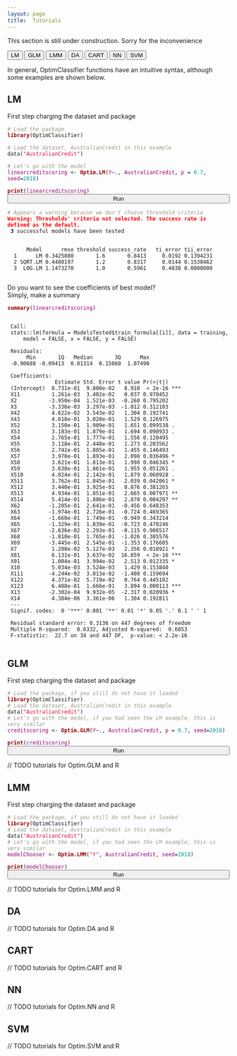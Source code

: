```yaml
---
layout: page
title:  Tutorials
---
```

<i class="fa fa-exclamation-triangle"></i>
This section is still under construction. Sorry for the inconvenience

<button class="method-button" onClick="location.href='#lm'">LM</button>
<button class="method-button GLM-button" onClick="location.href='#glm'">GLM</button>
<button class="method-button LMM-button" onClick="location.href='#lmm'">LMM</button>
<button class="method-button DA-button" onClick="location.href='#da'">DA</button>
<button class="method-button CART-button" onClick="location.href='#cart'">CART</button>
<button class="method-button NN-button" onClick="location.href='#nn'">NN</button>
<button class="method-button SVM-button" onClick="location.href='#svm'">SVM</button>

<script> function LMResults() {var element = document.getElementById("LMResults"); element.classList.toggle("hidden")};</script>


In general, OptimClassifier functions have an intuitive syntax, although some examples are shown below.

## LM
<i class="fa fa-exclamation-triangle"></i>
<style>
.hljs-literal {
color: #990073;
}
.hljs-number {
color: #099;
}
.hljs-comment {
color: #998;
font-style: italic;
}
.hljs-keyword {
color: #900;
font-weight: bold;
}
.hljs-string {
color: #d14;
}
 .codeFragment {
    margin-bottom: 0px;
}
     .buttonFragment {
    margin-top: 0px;
}
</style>

First step charging the dataset and package
<pre class="r codeFragment"><code><span class="hljs-comment"># Load the package </span>
<span class="hljs-keyword">library</span>(OptimClassifier)
 
<span class="hljs-comment"># Load the dataset, <i>AustralianCredit</i> in this example </span> 
data(<span class="hljs-string">"AustralianCredit"</span>)

<span class="hljs-comment"># Let's go with the model </span> 
<span class="hljs-literal">linearcreditscoring</span> &lt;- <span class="hljs-keyword">Optim.LM</span>(<span class="hljs-literal">Y~.</span>, <span class="hljs-literal">AustralianCredit</span>, <span class="hljs-literal">p</span> = <span class="hljs-number">0.7</span>, <span class="hljs-literal">seed</span>=<span class="hljs-number">2018</span>)

<span class="hljs-keyword">print</span>(<span class="hljs-literal">linearcreditscoring</span>)
</code></pre>
<p class="buttonFragment"><button id="LM-1" style="width:100%;margin-top: 0px;" class="method-button" onClick="LMResults()">Run <i class="fa fa-angle-double-right"></i>
</button></p>

<div id="LMResults" class="hidden">
<pre><code><span class="hljs-comment"># Appears a warning because we don't choose threshold criteria </span> 
<font color="red"><b>Warning: Thresholds' criteria not selected. The success rate is defined as the default.</b></font> 
 <b>3</b> successful models have been tested 
  <br>
      Model      rmse threshold success_rate   ti_error tii_error 
  1      LM 0.3425880       1.6       0.8413     0.0192 0.1394231 
  2 SQRT.LM 0.4480197       1.2       0.8317     0.0144 0.1538462 
  3  LOG.LM 1.1473270       1.0       0.5961     0.4038 0.0000000  
  </code></pre>
 
 <p> Do you want to see the coefficients of best model? <br> Simply, make a summary </p>
<pre class="r codeFragment" ><code><span class="hljs-keyword">summary</span>(<span class="hljs-literal">linearcreditscoring</span>)</code></pre>

<pre><code>
 Call:
 stats::lm(formula = ModelsTested$train_formula[[i]], data = training, 
     model = FALSE, x = FALSE, y = FALSE)
 
 Residuals:
      Min       1Q   Median       3Q      Max 
 -0.90688 -0.09413  0.01314  0.15060  1.07490 
 
 Coefficients:
               Estimate Std. Error t value Pr(&gt;|t|)    
 (Intercept)  8.731e-01  9.800e-02   8.910  &lt; 2e-16 ***
 X11          1.261e-03  3.402e-02   0.037 0.970452    
 X2          -3.950e-04  1.521e-03  -0.260 0.795202    
 X3          -3.336e-03  3.297e-03  -1.012 0.312103    
 X42          4.622e-02  3.543e-02   1.304 0.192741    
 X43          4.618e-01  3.020e-01   1.529 0.126975    
 X52          3.150e-01  1.909e-01   1.651 0.099538 .  
 X53          3.183e-01  1.879e-01   1.694 0.090933 .  
 X54          2.765e-01  1.777e-01   1.556 0.120495    
 X55          3.118e-01  2.448e-01   1.273 0.203562    
 X56          2.742e-01  1.885e-01   1.455 0.146493    
 X57          3.970e-01  1.893e-01   2.098 0.036496 *  
 X58          3.621e-01  1.813e-01   1.998 0.046345 *  
 X59          3.638e-01  1.861e-01   1.955 0.051261 .  
 X510         4.024e-01  2.142e-01   1.879 0.060928 .  
 X511         3.762e-01  1.845e-01   2.039 0.042061 *  
 X512         3.440e-01  3.925e-01   0.876 0.381265    
 X513         4.934e-01  1.851e-01   2.665 0.007971 ** 
 X514         5.414e-01  1.886e-01   2.870 0.004297 ** 
 X62         -1.205e-01  2.641e-01  -0.456 0.648353    
 X63         -1.974e-01  2.726e-01  -0.724 0.469365    
 X64         -1.660e-01  1.749e-01  -0.949 0.343214    
 X65         -1.329e-01  1.839e-01  -0.723 0.470246    
 X67         -2.636e-02  2.293e-01  -0.115 0.908517    
 X68         -1.810e-01  1.765e-01  -1.026 0.305576    
 X69         -3.445e-01  2.545e-01  -1.353 0.176605    
 X7           1.208e-02  5.127e-03   2.356 0.018921 *  
 X81          6.131e-01  3.637e-02  16.859  &lt; 2e-16 ***
 X91          1.004e-01  3.994e-02   2.513 0.012335 *  
 X10          5.034e-03  3.524e-03   1.429 0.153840    
 X111        -4.244e-02  3.013e-02  -1.408 0.159694    
 X122         4.371e-02  5.719e-02   0.764 0.445102    
 X123         6.488e-01  1.666e-01   3.894 0.000113 ***
 X13         -2.302e-04  9.932e-05  -2.317 0.020936 *  
 X14          4.384e-06  3.361e-06   1.304 0.192811    
 ---
 Signif. codes:  0 '***' 0.001 '**' 0.01 '*' 0.05 '.' 0.1 ' ' 1
 
 Residual standard error: 0.3136 on 447 degrees of freedom
 Multiple R-squared:  0.6332, Adjusted R-squared:  0.6053 
 F-statistic:  22.7 on 34 and 447 DF,  p-value: &lt; 2.2e-16
 </code></pre>

</div>


## GLM
First step charging the dataset and package
<pre class="r codeFragment"><code><span class="hljs-comment"># Load the package, if you still do not have it loaded</span>
<span class="hljs-keyword">library</span>(OptimClassifier)
<span class="hljs-comment"># Load the dataset, <i>AustralianCredit</i> in this example </span> 
data(<span class="hljs-string">"AustralianCredit"</span>)
<span class="hljs-comment"># Let's go with the model, if you had seen the LM example, this is very similar </span> 
<span class="hljs-literal">creditscoring</span> &lt;- <span class="hljs-keyword">Optim.GLM</span>(<span class="hljs-literal">Y~.</span>, <span class="hljs-literal">AustralianCredit</span>, <span class="hljs-literal">p</span> = <span class="hljs-number">0.7</span>, <span class="hljs-literal">seed</span>=<span class="hljs-number">2018</span>)

<span class="hljs-keyword">print</span>(<span class="hljs-literal">creditscoring</span>)
</code></pre>
<p class="buttonFragment"><button style="width:100%" class="method-button" onClick="location.href='#glm'">Run <i class="fa fa-angle-double-right"></i>
</button></p>

// TODO tutorials for Optim.GLM and R

## LMM
First step charging the dataset and package
<pre class="r codeFragment"><code><span class="hljs-comment"># Load the package, if you still do not have it loaded</span>
<span class="hljs-keyword">library</span>(OptimClassifier)
<span class="hljs-comment"># Load the dataset, <i>AustralianCredit</i> in this example </span> 
data(<span class="hljs-string">"AustralianCredit"</span>)
<span class="hljs-comment"># Let's go with the model, if you had seen the LM example, this is very similar </span> 
<span class="hljs-literal">modelChooser</span> &lt;- <span class="hljs-keyword">Optim.LMM</span>(<span class="hljs-string">"Y"</span>, <span class="hljs-literal">AustralianCredit</span>, <span class="hljs-literal">seed</span>=<span class="hljs-number">2018</span>)

<span class="hljs-keyword">print</span>(<span class="hljs-literal">modelChooser</span>)
</code></pre>
<p class="buttonFragment"><button style="width:100%" class="method-button" onClick="location.href='#lmm'">Run <i class="fa fa-angle-double-right"></i>
</button></p>

// TODO tutorials for Optim.LMM and R

## DA

// TODO tutorials for Optim.DA and R


## CART

// TODO tutorials for Optim.CART and R

## NN

// TODO tutorials for Optim.NN and R


## SVM

// TODO tutorials for Optim.SVM and R
